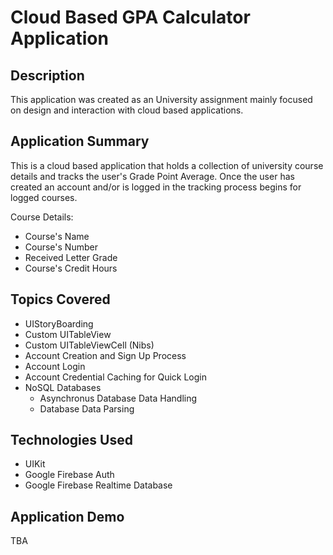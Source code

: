# Cloud Based GPA Calculator Application

## Description
This application was created as an University assignment mainly focused on design and interaction with cloud based applications.

## Application Summary
This is a cloud based application that holds a collection of university course details and tracks the user's Grade Point Average. 
Once the user has created an account and/or is logged in the tracking process begins for logged courses.

Course Details:
- Course's Name
- Course's Number
- Received Letter Grade
- Course's Credit Hours

## Topics Covered
- UIStoryBoarding
- Custom UITableView
- Custom UITableViewCell (Nibs)
- Account Creation and Sign Up Process
- Account Login
- Account Credential Caching for Quick Login
- NoSQL Databases
  - Asynchronus Database Data Handling
  - Database Data Parsing

## Technologies Used
- UIKit
- Google Firebase Auth
- Google Firebase Realtime Database

## Application Demo
TBA


